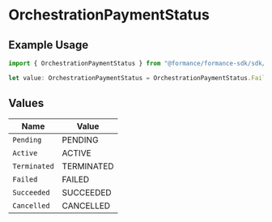 # OrchestrationPaymentStatus

## Example Usage

```typescript
import { OrchestrationPaymentStatus } from "@formance/formance-sdk/sdk/models/shared";

let value: OrchestrationPaymentStatus = OrchestrationPaymentStatus.Failed;
```

## Values

| Name         | Value        |
| ------------ | ------------ |
| `Pending`    | PENDING      |
| `Active`     | ACTIVE       |
| `Terminated` | TERMINATED   |
| `Failed`     | FAILED       |
| `Succeeded`  | SUCCEEDED    |
| `Cancelled`  | CANCELLED    |